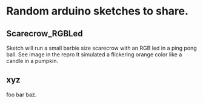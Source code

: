 # Random arduino sketches to share. 

## Scarecrow_RGBLed 
<p>Sketch will run a small barbie size scarecrow with an RGB led in a ping pong ball. See image in the repro It simulated a flickering orange color like a candle in a pumpkin.</p>

## xyz 
<p>foo bar baz.</p>
